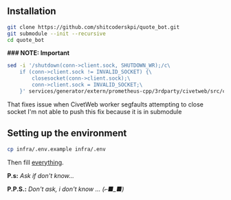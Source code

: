 ## Installation
```bash
git clone https://github.com/shitcoderskpi/quote_bot.git
git submodule --init --recursive
cd quote_bot
```
**### NOTE: Important**
```bash
sed -i '/shutdown(conn->client.sock, SHUTDOWN_WR);/c\
    if (conn->client.sock != INVALID_SOCKET) {\
        closesocket(conn->client.sock);\
        conn->client.sock = INVALID_SOCKET;\
    }' services/generator/extern/prometheus-cpp/3rdparty/civetweb/src/civetweb.c
```
That fixes issue when CivetWeb worker segfaults attempting to close socket
I'm not able to push this fix because it is in submodule
## Setting up the environment
```bash
cp infra/.env.example infra/.env
```
Then fill <ins>everything</ins>.

**P.s:** *Ask if don't know...*

**P.P.S.:** *Don't ask, i don't know ... (⌐■_■)*
